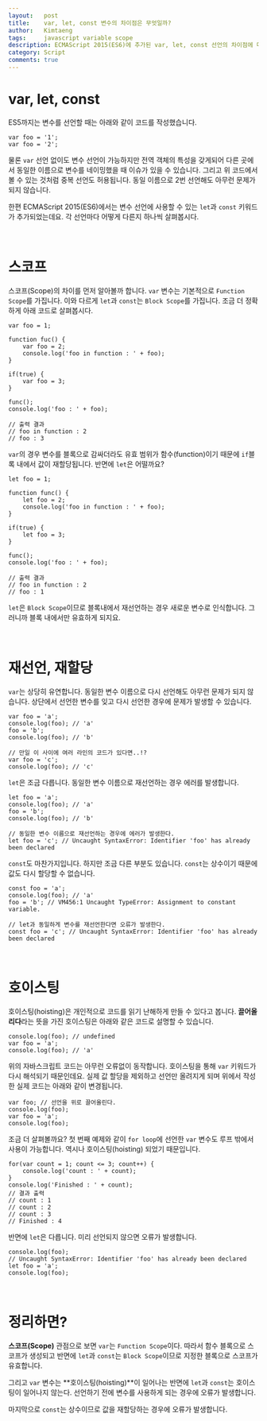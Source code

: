 ```yaml
---
layout:   post
title:    var, let, const 변수의 차이점은 무엇일까?
author:   Kimtaeng
tags: 	  javascript variable scope
description: ECMAScript 2015(ES6)에 추가된 var, let, const 선언의 차이점에 대해서 알아보자. 
category: Script
comments: true
---
```


# var, let, const

ES5까지는 변수를 선언할 때는 아래와 같이 코드를 작성했습니다.

<pre class="line-numbers"><code class="language-javascript" data-start="1">var foo = '1';
var foo = '2';
</code></pre>

물론 ```var``` 선언 없이도 변수 선언이 가능하지만 전역 객체의 특성을 갖게되어
다른 곳에서 동일한 이름으로 변수를 네이밍했을 때 이슈가 있을 수 있습니다.
그리고 위 코드에서 볼 수 있는 것처럼 중복 선언도 허용됩니다. 동일 이름으로 2번 선언해도 아무런 문제가 되지 않습니다.

한편 ECMAScript 2015(ES6)에서는 변수 선언에 사용할 수 있는 ```let```과 ```const``` 키워드가 추가되었는데요.
각 선언마다 어떻게 다른지 하나씩 살펴봅시다.

<br/>

# 스코프

스코프(Scope)의 차이를 먼저 알아볼까 합니다. ```var``` 변수는 기본적으로 ```Function Scope```를 가집니다.
이와 다르게 ```let```과 ```const```는 ```Block Scope```를 가집니다. 조금 더 정확하게 아래 코드로 살펴봅시다.

<pre class="line-numbers"><code class="language-javascript" data-start="1">var foo = 1;

function fuc() {
    var foo = 2;
    console.log('foo in function : ' + foo);
}

if(true) {
    var foo = 3;
}

func();
console.log('foo : ' + foo);

// 출력 결과
// foo in function : 2
// foo : 3
</code></pre>

```var```의 경우 변수를 블록으로 감싸더라도 유효 범위가 함수(function)이기 때문에 ```if```블록 내에서
값이 재할당됩니다. 반면에 ```let```은 어떨까요?

<pre class="line-numbers"><code class="language-javascript" data-start="1">let foo = 1;

function func() {
    let foo = 2;
    console.log('foo in function : ' + foo);
}

if(true) {
    let foo = 3;
}

func();
console.log('foo : ' + foo);

// 출력 결과
// foo in function : 2
// foo : 1
</code></pre>

```let```은 ```Block Scope```이므로 블록내에서 재선언하는 경우 새로운 변수로 인식합니다.
그러니까 블록 내에서만 유효하게 되지요.

<br/>

# 재선언, 재할당

```var```는 상당히 유연합니다. 동일한 변수 이름으로 다시 선언해도 아무런 문제가 되지 않습니다.
상단에서 선언한 변수를 잊고 다시 선언한 경우에 문제가 발생할 수 있습니다.

<pre class="line-numbers"><code class="language-javascript" data-start="1">var foo = 'a';
console.log(foo); // 'a'
foo = 'b';
console.log(foo); // 'b'

// 만일 이 사이에 여러 라인의 코드가 있다면..!? 
var foo = 'c';
console.log(foo); // 'c'
</code></pre>

```let```은 조금 다릅니다. 동일한 변수 이름으로 재선언하는 경우 에러를 발생합니다.

<pre class="line-numbers"><code class="language-javascript" data-start="1">let foo = 'a';
console.log(foo); // 'a'
foo = 'b';
console.log(foo); // 'b'

// 동일한 변수 이름으로 재선언하는 경우에 에러가 발생한다.
let foo = 'c'; // Uncaught SyntaxError: Identifier 'foo' has already been declared
</code></pre>

```const```도 마찬가지입니다. 하지만 조금 다른 부분도 있습니다. ```const```는 상수이기 때문에
값도 다시 할당할 수 없습니다.

<pre class="line-numbers"><code class="language-javascript" data-start="1">const foo = 'a';
console.log(foo); // 'a'
foo = 'b'; // VM456:1 Uncaught TypeError: Assignment to constant variable.

// let과 동일하게 변수를 재선언한다면 오류가 발생한다.
const foo = 'c'; // Uncaught SyntaxError: Identifier 'foo' has already been declared
</code></pre>

<br/>

# 호이스팅

호이스팅(hoisting)은 개인적으로 코드를 읽기 난해하게 만들 수 있다고 봅니다. **끌어올리다**라는 뜻을 가진 호이스팅은
아래와 같은 코드로 설명할 수 있습니다.

<pre class="line-numbers"><code class="language-javascript" data-start="1">console.log(foo); // undefined
var foo = 'a';
console.log(foo); // 'a'
</code></pre>

위의 자바스크립트 코드는 아무런 오류없이 동작합니다. 호이스팅을 통해 ```var``` 키워드가 다시 해석되기 때문인데요.
실제 값 할당을 제외하고 선언만 올려지게 되며 위에서 작성한 실제 코드는 아래와 같이 변경됩니다.

<pre class="line-numbers"><code class="language-javascript" data-start="1">var foo; // 선언을 위로 끌어올린다.
console.log(foo);
var foo = 'a';
console.log(foo);
</code></pre>

조금 더 살펴볼까요? 첫 번째 예제와 같이 ```for loop```에 선언한 ```var``` 변수도 루프 밖에서 사용이 가능합니다.
역시나 호이스팅(hoisting) 되었기 때문입니다.

<pre class="line-numbers"><code class="language-javascript" data-start="1">for(var count = 1; count <= 3; count++) {
    console.log('count : ' + count);
}
console.log('Finished : ' + count);
// 결과 출력
// count : 1
// count : 2
// count : 3
// Finished : 4
</code></pre>

반면에 ```let```은 다릅니다. 미리 선언되지 않으면 오류가 발생합니다.

<pre class="line-numbers"><code class="language-javascript" data-start="1">console.log(foo);
// Uncaught SyntaxError: Identifier 'foo' has already been declared
let foo = 'a';
console.log(foo);
</code></pre>

<br/>

# 정리하면?

**스코프(Scope)** 관점으로 보면 ```var```는 ```Function Scope```이다. 따라서 함수 블록으로 스코프가 생성되고
반면에 ```let```과 ```const```는 ```Block Scope```이므로 지정한 블록으로 스코프가 유효합니다.

그리고 ```var``` 변수는 **호이스팅(hoisting)**이 일어나는 반면에 ```let```과 ```const```는 호이스팅이 일어나지 않는다.
선언하기 전에 변수를 사용하게 되는 경우에 오류가 발생합니다.

마지막으로 ```const```는 상수이므로 값을 재할당하는 경우에 오류가 발생합니다. 